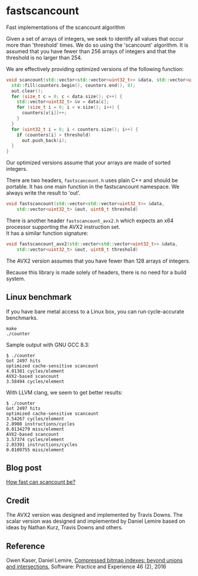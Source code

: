 # fastscancount
Fast implementations of the scancount algorithm


Given a set of arrays of integers, we seek to identify 
all values that occur more than 'threshold' times. We do so using the
'scancount' algorithm. It is assumed
that you have fewer than 256 arrays of integers and that the threshold is no larger than 254.

We are effectively providing optimized versions of the following function:

```C++
void scancount(std::vector<std::vector<uint32_t>> &data, std::vector<uint32_t> &out, uint8_t threshold) {
  std::fill(counters.begin(), counters.end(), 0);
  out.clear();
  for (size_t c = 0; c < data.size(); c++) {
    std::vector<uint32_t> &v = data[c];
    for (size_t i = 0; i < v.size(); i++) {
      counters[v[i]]++;
    }
  }
  for (uint32_t i = 0; i < counters.size(); i++) {
    if (counters[i] > threshold)
      out.push_back(i);
  }
}
```

Our optimized versions assume that your arrays are made of sorted integers.

There are two headers, `fastscancount.h` uses plain C++ and should
be portable. It has one main function in the fastscancount namespace.
We always write the result to 'out'.

```C++
void fastscancount(std::vector<std::vector<uint32_t>> &data,
    std::vector<uint32_t> &out, uint8_t threshold)
```

There is another header `fastscancount_avx2.h`
which expects an x64 processor supporting the AVX2 instruction set.  
It has a similar function signature:

```C++
void fastscancount_avx2(std::vector<std::vector<uint32_t>> &data,
    std::vector<uint32_t> &out, uint8_t threshold)
```

The AVX2 version assumes that you have fewer than 128 arrays of integers.

Because this library is made solely of headers, there is no
need for a build system.

## Linux benchmark

If you have bare metal access to a Linux box, you can run cycle-accurate benchmarks.

```
make
./counter
```

Sample output with GNU GCC 8.3:

```
$ ./counter
Got 2497 hits
optimized cache-sensitive scancount
4.01381 cycles/element
AVX2-based scancount
3.58494 cycles/element
```

With LLVM clang, we seem to get better results:

```
$ ./counter
Got 2497 hits
optimized cache-sensitive scancount
3.54267 cycles/element
2.8908 instructions/cycles
0.0134279 miss/element
AVX2-based scancount
3.57374 cycles/element
2.03391 instructions/cycles
0.0109755 miss/element
```

## Blog post

[How fast can scancount be?](http://lemire.me/blog/2019/08/30/how-fast-can-scancount-be/ )

## Credit

The AVX2 version was designed and implemented by Travis Downs.
The scalar version was designed and implemented by Daniel Lemire based on ideas by Nathan Kurz,  Travis Downs and others.

## Reference


Owen Kaser, Daniel Lemire, [Compressed bitmap indexes: beyond unions and intersections](https://arxiv.org/abs/1402.4466), Software: Practice and Experience 46 (2), 2016
